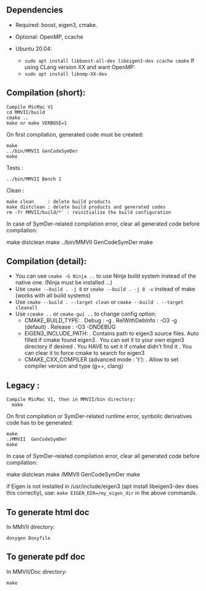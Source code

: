 Dependencies
------------
  - Required: boost, eigen3, cmake.
  - Optional: OpenMP, ccache

  - Ubuntu 20.04:
    - `sudo apt install libboost-all-dev libeigen3-dev ccache cmake`
  If using CLang version XX and want OpenMP:
    - `sudo apt install libomp-XX-dev`


Compilation (short):
--------------------
    Compile MicMac V1
    cd MMVII/build
    cmake ..
    make or make VERBOSE=1

 On first compilation, generated code must be created:

    make
    ../bin/MMVII GenCodeSymDer
    make

 Tests :

    ../bin/MMVII Bench 1


 Clean :

    make clean     : delete build products
    make distclean : delete build products and generated codes
    rm -fr MMVII/build/*` : reinitialize the build configuration

 In case of SymDer-related compilation error, clear all generated code before compilation:

   make distclean
   make
   ../bin/MMVII  GenCodeSymDer
   make

Compilation (detail):
--------------------
 - You can use `cmake -G Ninja ..` to use Ninja build system instead of the native one. (Ninja must be installed ...)
 - Use `cmake --build . -j 8` or `cmake --build . -j 8 -v` instead of make (works with all build systems)
 - Use `cmake --build . --target clean` or `cmake --build . --target cleanall`
 - Use `ccmake ..` or `cmake-gui ..` to change config option:
   - CMAKE_BUILD_TYPE:
       . Debug : -g
       . RelWithDebInfo : -O3 -g  (default)
       . Release : -O3 -DNDEBUG
   - EIGEN3_INCLUDE_PATH:
       . Contains path to eigen3 source files. Auto filled if cmake found eigen3
       . You can set it to your own eigen3 directory if desired
       . You HAVE to set it if cmake didn't find it
       . You can clear it to force cmake to search for eigen3
    - CMAKE_CXX_COMPILER (advanced mode : 't'):
       . Allow to set compiler version and type (g++, clang)


Legacy :
--------
    Compile MicMac V1, then in MMVII/bin directory:
      make

   On first compilation or SymDer-related runtime error, synbolic derivatives code has to be generated:
 
    make
    ./MMVII  GenCodeSymDer
    make
 
   In case of SymDer-related compilation error, clear all generated code before compilation:
 
   make distclean
   make
   /MMVII  GenCodeSymDer
   make

  if Eigen is not installed in /usr/include/eigen3 (apt install libeigen3-dev does this correctly), use:
  `make EIGEN_DIR=/my_eigen_dir` in the above commands.


To generate html doc
--------------------
In MMVII directory:

    doxygen Doxyfile 


To generate pdf doc
-------------------

In MMVII/Doc directory:

    make


